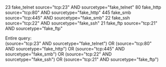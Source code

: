 23 fake_telnet source="tcp:23" AND sourcetype="fake_telnet"
80 fake_http source="tcp:80" AND sourcetype="fake_http"
445 fake_smb source="tcp:445" AND sourcetype="fake_smb"
22 fake_ssh source="tcp:22" AND sourcetype="fake_ssh"
21 fake_ftp source="tcp:21" AND sourcetype="fake_ftp"
		
		
Entire query:		
(source="tcp:23" AND sourcetype="fake_telnet") OR (source="tcp:80" AND sourcetype="fake_http") OR (source="tcp:445" AND sourcetype="fake_smb") OR (source="tcp:22" AND sourcetype="fake_ssh") OR (source="tcp:21" AND sourcetype="fake_ftp")		
